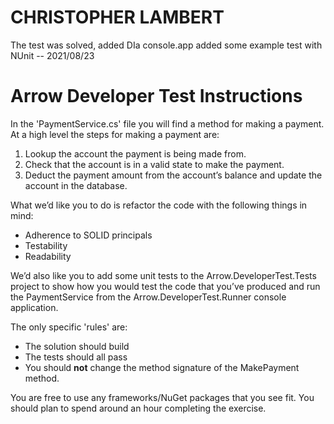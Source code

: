 # CHRISTOPHER LAMBERT 

The test was solved, added DIa console.app added some example test with NUnit -- 2021/08/23

# Arrow Developer Test Instructions

In the 'PaymentService.cs' file you will find a method for making a payment. At a high level the steps for making a payment are:

 1. Lookup the account the payment is being made from.
 2. Check that the account is in a valid state to make the payment.
 3. Deduct the payment amount from the account’s balance and update the account in the database.

What we’d like you to do is refactor the code with the following things in mind:

 - Adherence to SOLID principals
 - Testability
 - Readability

We’d also like you to add some unit tests to the Arrow.DeveloperTest.Tests project to show how you would test the code that you’ve produced and run the PaymentService from the Arrow.DeveloperTest.Runner console application.

The only specific 'rules' are:

- The solution should build
- The tests should all pass
- You should **not** change the method signature of the MakePayment method.

You are free to use any frameworks/NuGet packages that you see fit. You should plan to spend around an hour completing the exercise.
